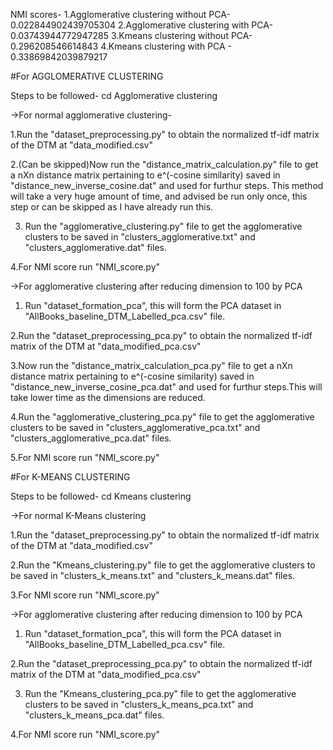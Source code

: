NMI scores-
1.Agglomerative clustering without PCA- 0.022844902439705304
2.Agglomerative clustering with PCA- 0.03743944772947285
3.Kmeans clustering without PCA- 0.296208546614843
4.Kmeans clustering with PCA - 0.33869842039879217

#For AGGLOMERATIVE CLUSTERING

Steps to be followed-
cd Agglomerative clustering

->For normal agglomerative clustering-

1.Run the "dataset_preprocessing.py" to obtain the normalized tf-idf matrix of the DTM at "data_modified.csv"

2.(Can be skipped)Now run the "distance_matrix_calculation.py" file to get a nXn distance matrix pertaining to e^(-cosine similarity) saved in "distance_new_inverse_cosine.dat"
and used for furthur steps. This method will take a very huge amount of time, and advised be run only once, this step or can be skipped as I have already run this.

3. Run the "agglomerative_clustering.py" file to get the agglomerative clusters to be saved in "clusters_agglomerative.txt" and "clusters_agglomerative.dat" files.

4.For NMI score run "NMI_score.py"

->For agglomerative clustering after reducing dimension to 100 by PCA

1. Run "dataset_formation_pca", this will form the PCA dataset in "AllBooks_baseline_DTM_Labelled_pca.csv" file.

2.Run the "dataset_preprocessing_pca.py" to obtain the normalized tf-idf matrix of the DTM at "data_modified_pca.csv"

3.Now run the "distance_matrix_calculation_pca.py" file to get a nXn distance matrix pertaining to e^(-cosine similarity) saved in "distance_new_inverse_cosine_pca.dat"
and used for furthur steps.This will take lower time as the dimensions are reduced.

4.Run the "agglomerative_clustering_pca.py" file to get the agglomerative clusters to be saved in "clusters_agglomerative_pca.txt" and "clusters_agglomerative_pca.dat" files.

5.For NMI score run "NMI_score.py"


#For K-MEANS CLUSTERING

Steps to be followed-
cd Kmeans clustering

->For normal K-Means clustering

1.Run the "dataset_preprocessing.py" to obtain the normalized tf-idf matrix of the DTM at "data_modified.csv"

2.Run the "Kmeans_clustering.py" file to get the agglomerative clusters to be saved in "clusters_k_means.txt" and "clusters_k_means.dat" files.

3.For NMI score run "NMI_score.py"

->For agglomerative clustering after reducing dimension to 100 by PCA

1. Run "dataset_formation_pca", this will form the PCA dataset in "AllBooks_baseline_DTM_Labelled_pca.csv" file.

2.Run the "dataset_preprocessing_pca.py" to obtain the normalized tf-idf matrix of the DTM at "data_modified_pca.csv"

3. Run the "Kmeans_clustering_pca.py" file to get the agglomerative clusters to be saved in "clusters_k_means_pca.txt" and "clusters_k_means_pca.dat" files.

4.For NMI score run "NMI_score.py"
